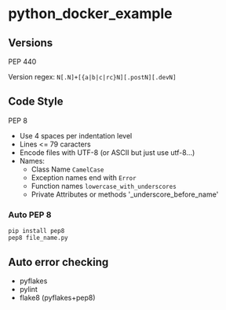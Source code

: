 # python_docker_example

## Versions 
PEP 440

Version regex:
`N[.N]+[{a|b|c|rc}N][.postN][.devN]`

## Code Style
PEP 8
* Use 4 spaces per indentation level
* Lines <= 79 caracters
* Encode files with UTF-8 (or ASCII but just use utf-8...)
* Names:
    * Class Name `CamelCase`
    * Exception names end with `Error`
    * Function names `lowercase_with_underscores`
    * Private Attributes or methods '_underscore_before_name'
    
### Auto PEP 8 
```
pip install pep8
pep8 file_name.py
```


## Auto error checking
* pyflakes
* pylint
* flake8 (pyflakes+pep8)
